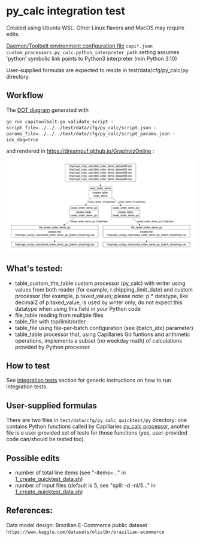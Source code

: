 # py_calc integration test

Created using Ubuntu WSL. Other Linux flavors and MacOS may require edits.

[Daemon/Toolbelt environment configuration file](../../../doc/binconfig.md#toolbelt-daemon-and-webapi-configuration) `capi*.json` `custom_processors.py_calc.python_interpreter_path` setting assumes 'python' symbolic link points to Python3 interpreter (min Python 3.10)

User-supplied formulas are expected to reside in test/data/cfg/py_calc/py directory.

## Workflow

The [DOT diagram](../../../doc/glossary.md#dot-diagrams) generated with
```
go run capitoolbelt.go validate_script -script_file=../../../test/data/cfg/py_calc/script.json -params_file=../../../test/data/cfg/py_calc/script_params.json -idx_dag=true
```
and rendered in https://dreampuf.github.io/GraphvizOnline :

![drawing](../../../doc/dot-pycalc.svg)

## What's tested:

- table_custom_tfm_table custom processor (py_calc) with writer using values from both reader (for example, r.shipping_limit_date) and custom processor (for example, p.taxed_value); please note: p.* datatype, like decimal2 of p.taxed_value, is used by writer only, do not expect this datatype when using this field in your Python code
- file_table reading from multiple files
- table_file with top/limit/order
- table_file using file-per-batch configuration (see {batch_idx} parameter)
- table_table processor that, using Capillaries Go funtions and arithmetic operations, implements a subset (no weekday math) of calculations provided by Python processor 

## How to test

See [integration tests](../../../doc/testing.md#integration-tests) section for generic instructions on how to run integration tests.

## User-supplied formulas

There are two files in `test/data/cfg/py_calc_quicktest/py` directory: one contains Python functions called by Capillaries [py_calc processor](../../../doc/glossary.md#py_calc-processor), another file is a user-provided set of tests for those functions (yes, user-provided code can/should be tested too). 

## Possible edits

- number of total line items (see "-items=..." in [1_create_quicktest_data.sh](1_create_quicktest_data.sh))
- number of input files (default is 5, see "split -d -nl/5..." in [1_create_quicktest_data.sh](1_create_quicktest_data.sh))

## References:

Data model design: Brazilian E-Commerce public dataset `https://www.kaggle.com/datasets/olistbr/brazilian-ecommerce`